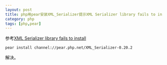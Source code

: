 ```yaml
---
layout: post
title: php用pear安装XML_Serializer提示XML Serializer library fails to install解决办法
category: php
tags: [php,pear]
---
```


参考[XML Serializer library fails to install](https://www.drupal.org/node/1439276)

	pear install channel://pear.php.net/XML_Serializer-0.20.2
	
解决。